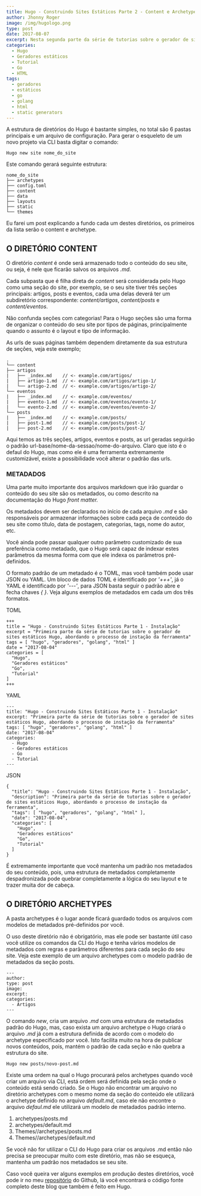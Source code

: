 ```yaml
---
title: Hugo - Construindo Sites Estáticos Parte 2 - Content e Archetype
author: Jhonny Roger
image: /img/hugologo.png
type: post
date: 2017-08-07
excerpt: Nesta segunda parte da série de tutorias sobre o gerador de sites estáticos Hugo, falaremos sobre a estrutura básica do projeto, começando pelos diretórios content e archetype
categories:
  - Hugo
  - Geradores estáticos
  - Tutorial
  - Go
  - HTML
tags:
  - geradores
  - estáticos
  - go
  - golang
  - html
  - static generators
---
```


A estrutura de diretórios do Hugo é bastante simples, no total são 6 pastas principais e um arquivo de configuração. Para gerar o esqueleto de um novo projeto via CLI basta digitar o comando:

    Hugo new site nome_do_site 

Este comando gerará seguinte estrutura:
  
    
    nome_do_site
    ├── archetypes 
    ├── config.toml 
    ├── content
    ├── data 
    ├── layouts 
    ├── static 
    └── themes

Eu farei um post explicando a fundo cada um destes diretórios, os primeiros da lista serão o content e archetype.

O DIRETÓRIO CONTENT
-------------------

O diretório *content* é onde será armazenado todo o conteúdo do seu site, ou seja, é nele que ficarão salvos os arquivos *.md*. 

Cada subpasta que é filha direta de *content* será considerada pelo Hugo como uma seção do site, por exemplo, se o seu site tiver três seções principais:  artigos, posts e eventos, cada uma delas deverá ter um subdiretório correspondente: *content/artigos*, *content/posts* e *content/eventos*. 

Não confunda seções com categorias! Para o Hugo seções são uma forma de organizar o conteúdo do seu site por tipos de páginas, principalmente quando o assunto é o layout e tipo de informação.

As urls de suas páginas também dependem diretamente da sua estrutura de seções, veja este exemplo;
  
    .
    └── content
    ├── artigos
    |   ├── _index.md    // <- example.com/artigos/
    |   ├── artigo-1.md  // <- example.com/artigos/artigo-1/
    |   └── artigo-2.md  // <- example.com/artigos/artigo-2/
    └── eventos
    |   ├── _index.md    // <- example.com/eventos/
    |   ├── evento-1.md  // <- example.com/eventos/evento-1/
    |   └── evento-2.md  // <- example.com/eventos/evento-2/
    └── posts
    |   ├── _index.md    // <- example.com/posts/
    |   ├── post-1.md    // <- example.com/posts/post-1/
    |   ├── post-2.md    // <- example.com/posts/post-2/


Aqui temos as três seções, artigos, eventos e posts, as url geradas seguirão o padrão url-base/nome-da-sessao/nome-do-arquivo. Claro que isto é o defaul do Hugo, mas como ele é uma ferramenta extremamente customizável, existe a possibilidade você alterar o padrão das urls.

### METADADOS

Uma parte muito importante dos arquivos markdown que irão guardar o conteúdo do seu site são os metadados, ou como descrito na documentação do Hugo *front matter.*

Os metadados devem ser declarados no início de cada arquivo *.md* e são responsáveis por armazenar informações sobre cada peça de conteúdo do seu site como título, data de postagem, categorias, tags, nome do autor, etc.

Você ainda pode passar qualquer outro parâmetro customizado de sua preferência como metadado, que o Hugo será capaz de indexar estes parâmetros da mesma forma com que ele indexa os parâmetros pré-definidos.

O formato padrão de um metadado é o TOML, mas você também pode usar JSON ou YAML. Um bloco de dados TOML é identificado por *'+++'*, já o YAML é identificado por *'---'*, para JSON basta seguir o padrão abre e fecha chaves *{ }*. Veja alguns exemplos de metadados em cada um dos três formatos.

TOML

    +++
    title = "Hugo - Construindo Sites Estáticos Parte 1 - Instalação"
    excerpt = "Primeira parte da série de tutorias sobre o gerador de sites estáticos Hugo, abordando o processo de instação da ferramenta"
    tags = [ "hugo", "geradores", "golang", "html" ]
    date = "2017-08-04"
    categories = [
      "Hugo",
      "Geradores estáticos"
      "Go",
      "Tutorial"
    ]
    +++

YAML

    ---
    title: "Hugo - Construindo Sites Estáticos Parte 1 - Instalação"
    excerpt: "Primeira parte da série de tutorias sobre o gerador de sites estáticos Hugo, abordando o processo de instação da ferramenta"
    tags: [ "hugo", "geradores", "golang", "html" ]
    date: "2017-08-04"
    categories:
      - Hugo
      - Geradores estáticos
      - Go
      - Tutorial
    ---

JSON

    {
      "title": "Hugo - Construindo Sites Estáticos Parte 1 - Instalação",
      "description": "Primeira parte da série de tutorias sobre o gerador de sites estáticos Hugo, abordando o processo de instação da ferramenta",
      "tags": [ "hugo", "geradores", "golang", "html" ],
      "date": "2017-08-04",
      "categories": [
        "Hugo",
        "Geradores estáticos"
        "Go",
        "Tutorial"
      ]
    }

É extremamente importante que você mantenha um padrão nos metadados do seu conteúdo, pois, uma estrutura de metadados completamente despadronizada pode quebrar completamente a lógica do seu layout e te trazer muita dor de cabeça.

O DIRETÓRIO ARCHETYPES
----------------------

A pasta archetypes é o lugar aonde ficará guardado todos os arquivos com modelos de metadados pré-definidos por você.

O uso deste diretório não é obrigatório, mas ele pode ser bastante útil caso você utilize os comandos da CLI do Hugo e tenha vários modelos de metadados com regras e parâmetros diferentes para cada seção do seu site. Veja este exemplo de um arquivo archetypes com o modelo padrão de metadados da seção posts.

    ---
    author: 
    type: post
    image: 
    excerpt: 
    categories:
      - Artigos
    ---

O comando *new*, cria um arquivo .*md* com uma estrutura de metadados padrão do Hugo, mas, caso exista um arquivo archetype o Hugo criará o arquivo .*md* já com a estrutura definida de acordo com o modelo do archetype especificado por você. Isto facilita muito na hora de publicar novos conteúdos, pois, mantém o padrão de cada seção e não quebra a estrutura do site.

    Hugo new posts/novo-post.md 

Existe uma ordem na qual o Hugo procurará pelos archetypes quando você criar um arquivo via CLI, está ordem será definida pela seção onde o conteúdo está sendo criado. Se o Hugo não encontrar um arquivo no diretório archetypes com o mesmo nome da seção do conteúdo ele utilizará o archetype definido no arquivo *default.md*, caso ele não encontre o arquivo *defaul.md* ele utilizará um modelo de metadados padrão interno.

 1. archetypes/posts.md
 2. archetypes/default.md
 3. Themes/<THEME>/archetypes/posts.md
 4. Themes/<THEME>/archetypes/default.md

Se você não for utilizar o CLI do Hugo para criar os arquivos .md então não precisa se preocupar muito com este diretório, mas não se esqueça, mantenha um padrão nos metadados se seu site. 

Caso você queira ver alguns exemplos em produção destes diretórios, você pode ir no meu [repositório](https://github.com/jhonnyrogerb/jhonny-roger-blog) do Github, lá você encontrará o código fonte completo deste blog que também é feito em Hugo. 
